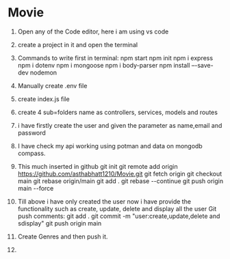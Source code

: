 # Movie

1. Open any of the Code editor, here i am using vs code
2. create a project in it and open the terminal
3. Commands to write first in terminal:
   npm start
   npm init
   npm i express
   npm i dotenv
   npm i mongoose
   npm i body-parser
   npm install –-save-dev nodemon
   
4. Manually create .env file
4. create index.js file
5. create 4 sub=folders name as controllers, services, models and routes
6. i have firstly create the user and given the parameter as name,email and password
7. I have check my api working using potman and data on mongodb compass.
   
8. This much inserted in github
    git init
    git remote add origin https://github.com/asthabhatt1210/Movie.git
    git fetch origin
    git checkout main
    git rebase origin/main
    git add .
    git rebase --continue
    git push origin main --force

9. Till above i have only created the user now i have provide the functionality such as create, update, delete and display all the user
   Git push comments:
   git add .
   git commit -m "user:create,update,delete and sdisplay"
   git push origin main

10. Create Genres and then push it.
11. 
    

